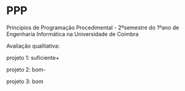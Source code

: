 # PPP
Princípios de Programação Procedimental - 2ºsemestre do 1ºano de Engenharia Informática na Universidade de Coimbra


Avaliação qualitativa:

projeto 1: suficiente+ 

projeto 2: bom-

projeto 3: bom
